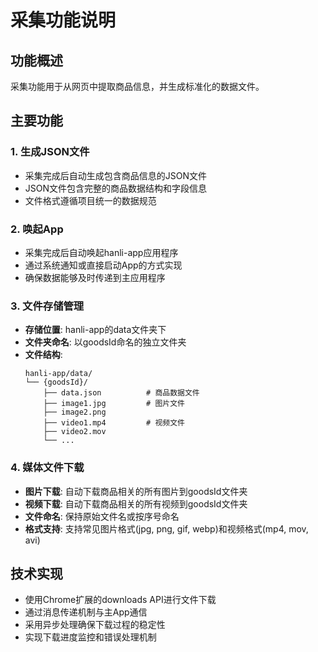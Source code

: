 # 采集功能说明

## 功能概述
采集功能用于从网页中提取商品信息，并生成标准化的数据文件。

## 主要功能

### 1. 生成JSON文件
- 采集完成后自动生成包含商品信息的JSON文件
- JSON文件包含完整的商品数据结构和字段信息
- 文件格式遵循项目统一的数据规范

### 2. 唤起App
- 采集完成后自动唤起hanli-app应用程序
- 通过系统通知或直接启动App的方式实现
- 确保数据能够及时传递到主应用程序

### 3. 文件存储管理
- **存储位置**: hanli-app的data文件夹下
- **文件夹命名**: 以goodsId命名的独立文件夹
- **文件结构**:
  ```
  hanli-app/data/
  └── {goodsId}/
      ├── data.json          # 商品数据文件
      ├── image1.jpg         # 图片文件
      ├── image2.png
      ├── video1.mp4         # 视频文件
      ├── video2.mov
      └── ...
  ```

### 4. 媒体文件下载
- **图片下载**: 自动下载商品相关的所有图片到goodsId文件夹
- **视频下载**: 自动下载商品相关的所有视频到goodsId文件夹
- **文件命名**: 保持原始文件名或按序号命名
- **格式支持**: 支持常见图片格式(jpg, png, gif, webp)和视频格式(mp4, mov, avi)

## 技术实现
- 使用Chrome扩展的downloads API进行文件下载
- 通过消息传递机制与主App通信
- 采用异步处理确保下载过程的稳定性
- 实现下载进度监控和错误处理机制

